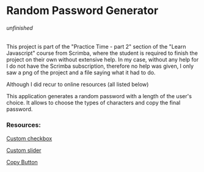 # Random Password Generator

<h6 style="font-style:italic;">unfinished</h6>

This project is part of the "Practice Time - part 2" section of the "Learn Javascript" course from Scrimba, where the student is required to finish the project on their own without extensive help. In my case, without any help for I do not have the Scrimba subscription, therefore no help was given, I only saw a png of the project and a file saying what it had to do.

Although I did recur to online resources (all listed below)

This application generates a random password with a length of the user's choice. It allows to choose the types of characters and copy the final password.


<h3>Resources: </h3>

<a href="https://www.w3schools.com/howto/howto_css_custom_checkbox.asp" target="_blank">Custom checkbox</a>

<a href="https://www.w3schools.com/howto/howto_js_rangeslider.asp" target="_blank">Custom slider</a>

<a href="https://www.youtube.com/watch?v=duNmhKgtcsI&t=261s" target="_blank">Copy Button</a>
